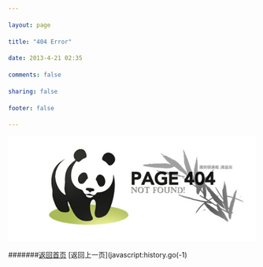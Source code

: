 ```yaml
---

layout: page

title: "404 Error"

date: 2013-4-21 02:35

comments: false

sharing: false

footer: false

---
```

![404](/images/404.jpg)
<html>

#######[返回首页](http://geekwolf.github.io)                       [返回上一页](javascript:history.go(-1) 
     